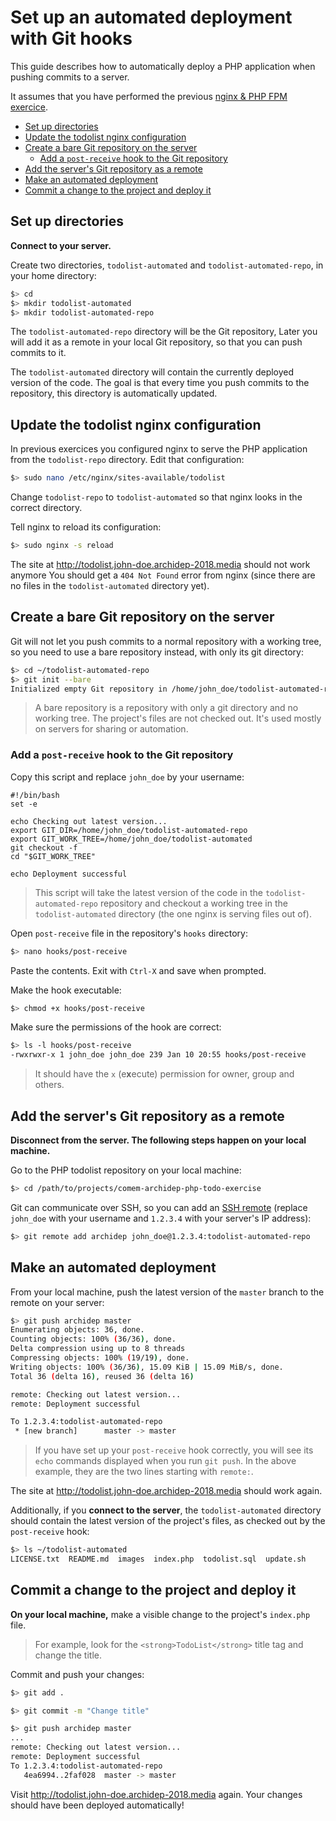 # Set up an automated deployment with Git hooks

This guide describes how to automatically deploy a PHP application when pushing commits to a server.

It assumes that you have performed the previous [nginx & PHP FPM exercice][php-fpm-ex].

<!-- START doctoc generated TOC please keep comment here to allow auto update -->
<!-- DON'T EDIT THIS SECTION, INSTEAD RE-RUN doctoc TO UPDATE -->


- [Set up directories](#set-up-directories)
- [Update the todolist nginx configuration](#update-the-todolist-nginx-configuration)
- [Create a bare Git repository on the server](#create-a-bare-git-repository-on-the-server)
  - [Add a `post-receive` hook to the Git repository](#add-a-post-receive-hook-to-the-git-repository)
- [Add the server's Git repository as a remote](#add-the-servers-git-repository-as-a-remote)
- [Make an automated deployment](#make-an-automated-deployment)
- [Commit a change to the project and deploy it](#commit-a-change-to-the-project-and-deploy-it)

<!-- END doctoc generated TOC please keep comment here to allow auto update -->



## Set up directories

**Connect to your server.**

Create two directories, `todolist-automated` and `todolist-automated-repo`, in your home directory:

```bash
$> cd
$> mkdir todolist-automated
$> mkdir todolist-automated-repo
```

The `todolist-automated-repo` directory will be the Git repository,
Later you will add it as a remote in your local Git repository,
so that you can push commits to it.

The `todolist-automated` directory will contain the currently deployed version of the code.
The goal is that every time you push commits to the repository, this directory is automatically updated.



## Update the todolist nginx configuration

In previous exercices you configured nginx to serve the PHP application from the `todolist-repo` directory.
Edit that configuration:

```bash
$> sudo nano /etc/nginx/sites-available/todolist
```

Change `todolist-repo` to `todolist-automated` so that nginx looks in the correct directory.

Tell nginx to reload its configuration:

```bash
$> sudo nginx -s reload
```

The site at http://todolist.john-doe.archidep-2018.media should not work anymore
You should get a `404 Not Found` error from nginx
(since there are no files in the `todolist-automated` directory yet).



## Create a bare Git repository on the server

Git will not let you push commits to a normal repository with a working tree,
so you need to use a bare repository instead, with only its git directory:

```bash
$> cd ~/todolist-automated-repo
$> git init --bare
Initialized empty Git repository in /home/john_doe/todolist-automated-repo/
```

> A bare repository is a repository with only a git directory and no working tree.
> The project's files are not checked out.
> It's used mostly on servers for sharing or automation.

### Add a `post-receive` hook to the Git repository

Copy this script and replace `john_doe` by your username:

```
#!/bin/bash
set -e

echo Checking out latest version...
export GIT_DIR=/home/john_doe/todolist-automated-repo
export GIT_WORK_TREE=/home/john_doe/todolist-automated
git checkout -f
cd "$GIT_WORK_TREE"

echo Deployment successful
```

> This script will take the latest version of the code in the `todolist-automated-repo` repository
> and checkout a working tree in the `todolist-automated` directory (the one nginx is serving files out of).

Open `post-receive` file in the repository's `hooks` directory:

```bash
$> nano hooks/post-receive
```

Paste the contents.
Exit with `Ctrl-X` and save when prompted.

Make the hook executable:

```bash
$> chmod +x hooks/post-receive
```

Make sure the permissions of the hook are correct:

```bash
$> ls -l hooks/post-receive
-rwxrwxr-x 1 john_doe john_doe 239 Jan 10 20:55 hooks/post-receive
```

> It should have the `x` (e**x**ecute) permission for owner, group and others.



## Add the server's Git repository as a remote

**Disconnect from the server. The following steps happen on your local machine.**

Go to the PHP todolist repository on your local machine:

```bash
$> cd /path/to/projects/comem-archidep-php-todo-exercise
```

Git can communicate over SSH, so you can add an [SSH remote][git-ssh-protocol]
(replace `john_doe` with your username and `1.2.3.4` with your server's IP address):

```bash
$> git remote add archidep john_doe@1.2.3.4:todolist-automated-repo
```



## Make an automated deployment

From your local machine, push the latest version of the `master` branch to the remote on your server:

```bash
$> git push archidep master
Enumerating objects: 36, done.
Counting objects: 100% (36/36), done.
Delta compression using up to 8 threads
Compressing objects: 100% (19/19), done.
Writing objects: 100% (36/36), 15.09 KiB | 15.09 MiB/s, done.
Total 36 (delta 16), reused 36 (delta 16)

remote: Checking out latest version...
remote: Deployment successful

To 1.2.3.4:todolist-automated-repo
 * [new branch]      master -> master
```

> If you have set up your `post-receive` hook correctly,
> you will see its `echo` commands displayed when you run `git push`.
> In the above example, they are the two lines starting with `remote:`.

The site at http://todolist.john-doe.archidep-2018.media should work again.

Additionally, if you **connect to the server**,
the `todolist-automated` directory should contain the latest version of the project's files,
as checked out by the `post-receive` hook:

```bash
$> ls ~/todolist-automated
LICENSE.txt  README.md  images  index.php  todolist.sql  update.sh
```



## Commit a change to the project and deploy it

**On your local machine,** make a visible change to the project's `index.php` file.

> For example, look for the `<strong>TodoList</strong>` title tag and change the title.

Commit and push your changes:

```bash
$> git add .

$> git commit -m "Change title"

$> git push archidep master
...
remote: Checking out latest version...
remote: Deployment successful
To 1.2.3.4:todolist-automated-repo
   4ea6994..2faf028  master -> master
```

Visit http://todolist.john-doe.archidep-2018.media again.
Your changes should have been deployed automatically!



[git-ssh-protocol]: https://git-scm.com/book/en/v2/Git-on-the-Server-The-Protocols#_the_ssh_protocol
[php-fpm-ex]: nginx-php-fpm-deployment.md
